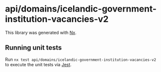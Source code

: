 # api/domains/icelandic-government-institution-vacancies-v2

This library was generated with [Nx](https://nx.dev).

## Running unit tests

Run `nx test api/domains/icelandic-government-institution-vacancies-v2` to execute the unit tests via [Jest](https://jestjs.io).
